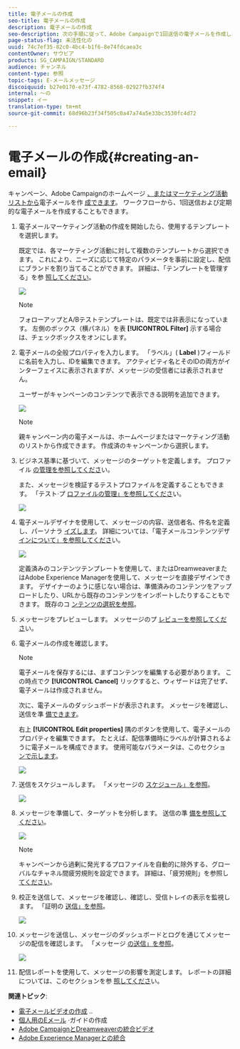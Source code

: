 ```yaml
---
title: 電子メールの作成
seo-title: 電子メールの作成
description: 電子メールの作成
seo-description: 次の手順に従って、Adobe Campaignで1回送信の電子メールを作成します。
page-status-flag: 未活性化の
uuid: 74c7ef35-82c0-4bc4-b1f6-8e74fdcaea3c
contentOwner: サウビア
products: SG_CAMPAIGN/STANDARD
audience: チャンネル
content-type: 参照
topic-tags: E-メールメッセージ
discoiquuid: b27e0170-e73f-4782-8568-02927fb374f4
internal: 〜の
snippet: イー
translation-type: tm+mt
source-git-commit: 68d96b23f34f505c0a47a74a5e33bc3530fc4d72

---
```



# 電子メールの作成{#creating-an-email}

キャンペーン、Adobe Campaignのホームページ [、またはマーケティング活動リストから](../../start/using/marketing-activities.md#creating-a-marketing-activity)電子メールを作 [成できます](../../start/using/interface-description.md#home-page)[](../../start/using/marketing-activities.md#about-marketing-activities)。 ワークフローから、1回送信および定期的な電子メールを作成することもできます。

1. 電子メールマーケティング活動の作成を開始したら、使用するテンプレートを選択します。

   既定では、各マーケティング活動に対して複数のテンプレートから選択できます。 これにより、ニーズに応じて特定のパラメータを事前に設定し、配信にブランドを割り当てることができます。 詳細は、「テンプレートを管理する」を参 [照してください](../../start/using/about-templates.md)。

   ![](assets/email_creation_1.png)

   >[!NOTE]
   >
   >フォローアップとA/Bテストテンプレートは、既定では非表示になっています。 左側のボックス（横パネル）を表 **[!UICONTROL Filter]** 示する場合は、チェックボックスをオンにします。

1. 電子メールの全般プロパティを入力します。 「ラベル」( **Label** )フィールドに名前を入力し、IDを編集できます。 アクティビティ名とそのIDの両方がインターフェイスに表示されますが、メッセージの受信者には表示されません。

   ユーザーがキャンペーンのコンテンツで表示できる説明を追加できます。

   ![](assets/email_creation_2.png)

   >[!NOTE]
   >
   >親キャンペーン内の電子メールは、ホームページまたはマーケティング活動のリストから作成できます。 作成済のキャンペーンから選択します。

1. ビジネス基準に基づいて、メッセージのターゲットを定義します。 プロファイル [の管理を参照してくださ](../../audiences/using/about-profiles.md)い。

   また、メッセージを検証するテストプロファイルを定義することもできます。 「テスト·プ [ロファイルの管理」を参照してくださ](../../sending/using/managing-test-profiles-and-sending-proofs.md#managing-test-profiles)い。

   ![](assets/email_creation_3.png)

1. 電子メールデザイナを使用して、メッセージの内容、送信者名、件名を定義し、パーソナラ [イズします](../../designing/using/overview.md)。 詳細については、「電子メールコンテンツデザ [インについて」を参照してくださ](../../designing/using/overview.md)い。

   ![](assets/email_creation_4.png)

   定義済みのコンテンツテンプレートを使用して、またはDreamweaverまたはAdobe Experience Managerを使用して、メッセージを直接デザインできます。 デザイナーのように感じない場合は、準備済みのコンテンツをアップロードしたり、URLから既存のコンテンツをインポートしたりすることもできます。 既存のコ [ンテンツの選択を参照](../../designing/using/using-existing-content.md)。

1. メッセージをプレビューします。 メッセージのプ [レビューを参照してくださ](../../sending/using/previewing-messages.md)い。
1. 電子メールの作成を確認します。

   >[!NOTE]
   >
   >電子メールを保存するには、まずコンテンツを編集する必要があります。 この時点でク **[!UICONTROL Cancel]** リックすると、ウィザードは完了せず、電子メールは作成されません。

   次に、電子メールのダッシュボードが表示されます。 メッセージを確認し、送信を準 [備できます](../../sending/using/preparing-the-send.md)。

   右上 **[!UICONTROL Edit properties]** 隅のボタンを使用して、電子メールのプロパティを編集できます。 たとえば、配信準備時にラベルが計算されるように電子メールを構成できます。  使用可能なパラメータは、このセクショ [ンで示します](../../administration/using/configuring-email-channel.md#list-of-email-properties)。

   ![](assets/delivery_dashboard_2.png)

1. 送信をスケジュールします。 「メッセージの [スケジュール」を参照](../../sending/using/about-scheduling-messages.md)。

   ![](assets/delivery_planning.png)

1. メッセージを準備して、ターゲットを分析します。 送信の準 [備を参照してください](../../sending/using/confirming-the-send.md)。

   ![](assets/preparing_delivery_2.png)

   >[!NOTE]
   >
   >キャンペーンから過剰に発光するプロファイルを自動的に除外する、グローバルなチャネル間疲労規則を設定できます。 詳細は、「疲労規則」を参照し [てください](../../administration/using/fatigue-rules.md)。

1. 校正を送信して、メッセージを確認し、確認し、受信トレイの表示を監視します。 「証明の [送信」を参照](../../sending/using/managing-test-profiles-and-sending-proofs.md#sending-proofs)。

   ![](assets/bat_select.png)

1. メッセージを送信し、メッセージのダッシュボードとログを通じてメッセージの配信を確認します。 「メッセージ [の送信」を参照](../../sending/using/confirming-the-send.md)。

   ![](assets/confirm_delivery.png)

1. 配信レポートを使用して、メッセージの影響を測定します。 レポートの詳細については、このセクションを参 [照してくださ](../../reporting/using/about-dynamic-reports.md)い。

**関連トピック**:

* [電子メールビデオの作成](https://helpx.adobe.com/campaign/kt/acs/using/acs-create-email-from-homepage-feature-video-use.html) ..
* [個人用のEメール](https://docs.campaign.adobe.com/doc/standard/getting_started/en/ACS_GettingStartedEmail.html) ·ガイドの作成
* [Adobe CampaignとDreamweaverの統合ビデオ](https://helpx.adobe.com/campaign/kt/acs/using/acs-dreamweaver-integration-feature-video-use.html)
* [Adobe Experience Managerとの統合](../../integrating/using/integrating-with-experience-manager.md)

